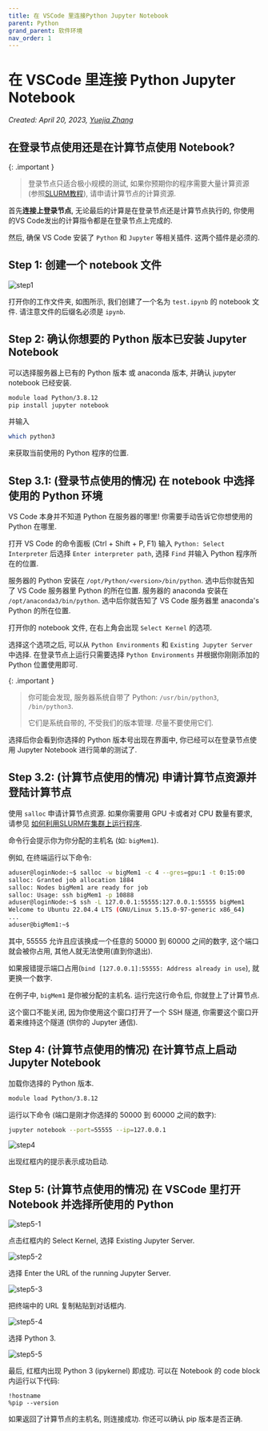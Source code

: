 ```yaml
---
title: 在 VSCode 里连接Python Jupyter Notebook
parent: Python
grand_parent: 软件环境
nav_order: 1
---
```


# 在 VSCode 里连接 Python Jupyter Notebook


*Created: April 20, 2023, [Yuejia Zhang](mailto:yuejiazhang21@m.fudan.edu.cn)*

## 在登录节点使用还是在计算节点使用 Notebook?

{: .important }
> 登录节点只适合极小规模的测试, 如果你预期你的程序需要大量计算资源 (参照[SLURM教程](../../you-must/slurm)), 请申请计算节点的计算资源.


首先**连接上登录节点**, 无论最后的计算是在登录节点还是计算节点执行的, 你使用的VS Code发出的计算指令都是在登录节点上完成的.

然后, 确保 VS Code 安装了 `Python` 和 `Jupyter` 等相关插件. 这两个插件是必须的.

## Step 1: 创建一个 notebook 文件

![step1](/guide/figure/python-jupyter-notebook/step1.png)

打开你的工作文件夹, 如图所示, 我们创建了一个名为 `test.ipynb` 的 notebook 文件. 请注意文件的后缀名必须是 `ipynb`.

## Step 2: 确认你想要的 Python 版本已安装 Jupyter Notebook

可以选择服务器上已有的 Python 版本 或 anaconda 版本, 并确认 jupyter notebook 已经安装.

~~~ bash
module load Python/3.8.12
pip install jupyter notebook
~~~

并输入

```bash
which python3
```

来获取当前使用的 Python 程序的位置.

## Step 3.1: (登录节点使用的情况) 在 notebook 中选择使用的 Python 环境

VS Code 本身并不知道 Python 在服务器的哪里! 你需要手动告诉它你想使用的 Python 在哪里.

打开 VS Code 的命令面板 (Ctrl + Shift + P, F1) 输入 `Python: Select Interpreter` 后选择 `Enter interpreter path`, 选择 `Find` 并输入 Python 程序所在的位置.

服务器的 Python 安装在 `/opt/Python/<version>/bin/python`. 选中后你就告知了 VS Code 服务器里 Python 的所在位置.
服务器的 anaconda 安装在 `/opt/anaconda3/bin/python`. 选中后你就告知了 VS Code 服务器里 anaconda's Python 的所在位置.

打开你的 notebook 文件, 在右上角会出现 `Select Kernel` 的选项.

选择这个选项之后, 可以从 `Python Environments` 和 `Existing Jupyter Server` 中选择. 在登录节点上运行只需要选择 `Python Environments` 并根据你刚刚添加的 Python 位置使用即可.

{: .important }
> 你可能会发现, 服务器系统自带了 Python: `/usr/bin/python3`, `/bin/python3`.
>
> 它们是系统自带的, 不受我们的版本管理. 尽量不要使用它们.

选择后你会看到你选择的 Python 版本号出现在界面中, 你已经可以在登录节点使用 Jupyter Notebook 进行简单的测试了.


## Step 3.2: (计算节点使用的情况) 申请计算节点资源并登陆计算节点

使用 `salloc` 申请计算节点资源. 如果你需要用 GPU 卡或者对 CPU 数量有要求, 请参见 [如何利用SLURM在集群上运行程序](../you-must/slurm).

命令行会提示你为你分配的主机名 (如: `bigMem1`).

例如, 在终端运行以下命令:

~~~ bash
aduser@loginNode:~$ salloc -w bigMem1 -c 4 --gres=gpu:1 -t 0:15:00
salloc: Granted job allocation 1884
salloc: Nodes bigMem1 are ready for job
salloc: Usage: ssh bigMem1 -p 10888
aduser@loginNode:~$ ssh -L 127.0.0.1:55555:127.0.0.1:55555 bigMem1
Welcome to Ubuntu 22.04.4 LTS (GNU/Linux 5.15.0-97-generic x86_64)
...
aduser@bigMem1:~$
~~~

其中, 55555 允许且应该换成一个任意的 50000 到 60000 之间的数字, 这个端口就会被你占用, 其他人就无法使用(直到你退出).

如果报错提示端口占用(`bind [127.0.0.1]:55555: Address already in use`), 就更换一个数字.

在例子中, `bigMem1` 是你被分配的主机名. 运行完这行命令后, 你就登上了计算节点.

这个窗口不能关闭, 因为你使用这个窗口打开了一个 SSH 隧道, 你需要这个窗口开着来维持这个隧道 (供你的 Jupyter 通信).


## Step 4: (计算节点使用的情况) 在计算节点上启动 Jupyter Notebook

加载你选择的 Python 版本.

~~~ bash
module load Python/3.8.12
~~~

运行以下命令 (端口是刚才你选择的 50000 到 60000 之间的数字):

~~~ bash
jupyter notebook --port=55555 --ip=127.0.0.1
~~~

![step4](/guide/figure/python-jupyter-notebook/step4.png)

出现红框内的提示表示成功启动.

## Step 5: (计算节点使用的情况) 在 VSCode 里打开 Notebook 并选择所使用的 Python

![step5-1](/guide/figure/python-jupyter-notebook/step5-1.png)

点击红框内的 Select Kernel, 选择 Existing Jupyter Server.

![step5-2](/guide/figure/python-jupyter-notebook/step5-2.png)

选择 Enter the URL of the running Jupyter Server.

![step5-3](/guide/figure/python-jupyter-notebook/step5-3.png)

把终端中的 URL 复制粘贴到对话框内.

![step5-4](/guide/figure/python-jupyter-notebook/step5-4.png)

选择 Python 3.

![step5-5](/guide/figure/python-jupyter-notebook/step5-5.png)

最后, 红框内出现 Python 3 (ipykernel) 即成功. 可以在 Notebook 的 code block 内运行以下代码:

~~~ text
!hostname
%pip --version
~~~

如果返回了计算节点的主机名, 则连接成功. 你还可以确认 pip 版本是否正确.
